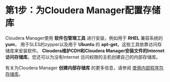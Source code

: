 第1步：为Cloudera Manager配置存储库
================================================================================
Cloudera Manager使用 **软件包管理工具** 进行安装，例如用于 **RHEL** 兼容系统的 **yum**，
用于SLES的zypper以及用于 **Ubuntu** 的 **apt-get**。这些工具依靠访问存储库来安装软件。
**Cloudera维护CDH和Cloudera Manager安装文件的Internet访问存储库**。您还可以为没有Internet
访问权限的主机创建自己的内部存储库。

有关为Cloudera Manager **创建内部存储库** 的更多信息，请参阅 [使用内部程序包存储库](https://www.cloudera.com/documentation/enterprise/latest/topics/cm_ig_create_local_package_repo.html#cmig_topic_21_3)。
